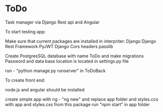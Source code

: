 # ToDo
Task manager via Django Rest api and Angular

To start testing app:

Make sure that current packages are installed in interpriter:
    Django
    Django Rest Framework
    PyJWT
    Django Cors headers
    passlib

Create PostgresSQL database with name ToDo and make migrations 
Password and data base location is located in settings.py file

run - "python manage.py runserver" in ToDoBack 

To create front end:

node.js and angular should be installed

create simple app with ng - "ng new" and replace app folder and styles.ccs with app and styles.css from this package
run "npm start" in app folder

